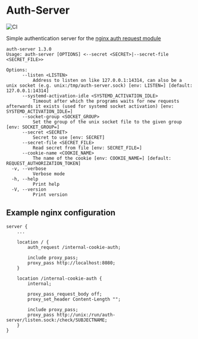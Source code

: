 # Auth-Server
![CI](https://github.com/tripplet/auth-server/actions/workflows/ci.yml/badge.svg)

Simple authentication server for the [nginx auth request module](http://nginx.org/en/docs/http/ngx_http_auth_request_module.html)

```
auth-server 1.3.0
Usage: auth-server [OPTIONS] <--secret <SECRET>|--secret-file <SECRET_FILE>>

Options:
      --listen <LISTEN>
          Address to listen on like 127.0.0.1:14314, can also be a unix socket (e.g. unix:/tmp/auth-server.sock) [env: LISTEN=] [default: 127.0.0.1:14314]
      --systemd-activation-idle <SYSTEMD_ACTIVATION_IDLE>
          Timeout after which the programs waits for new requests afterwards it exists (used for systemd socket activation) [env: SYSTEMD_ACTIVATION_IDLE=]
      --socket-group <SOCKET_GROUP>
          Set the group of the unix socket file to the given group [env: SOCKET_GROUP=]
      --secret <SECRET>
          Secret to use [env: SECRET]
      --secret-file <SECRET_FILE>
          Read secret from file [env: SECRET_FILE=]
      --cookie-name <COOKIE_NAME>
          The name of the cookie [env: COOKIE_NAME=] [default: REQUEST_AUTHORIZATION_TOKEN]
  -v, --verbose
          Verbose mode
  -h, --help
          Print help
  -V, --version
          Print version
```

## Example nginx configuration

```nginx
server {
    ...

    location / {
        auth_request /internal-cookie-auth;

        include proxy_pass;
        proxy_pass http://localhost:8080;
    }

    location /internal-cookie-auth {
        internal;

        proxy_pass_request_body off;
        proxy_set_header Content-Length "";

        include proxy_pass;
        proxy_pass http://unix:/run/auth-server/listen.sock:/check/SUBJECTNAME;
    }
}
```
